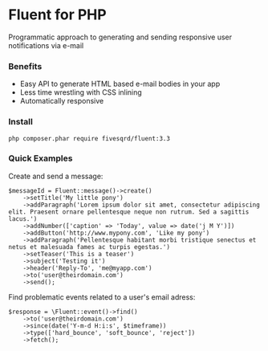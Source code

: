 Fluent for PHP
============
Programmatic approach to generating and sending responsive user notifications via e-mail

### Benefits ###
- Easy API to generate HTML based e-mail bodies in your app
- Less time wrestling with CSS inlining
- Automatically responsive

### Install ###
```
php composer.phar require fivesqrd/fluent:3.3
```

### Quick Examples ###
Create and send a message:
```
$messageId = Fluent::message()->create()
    ->setTitle('My little pony')
    ->addParagraph('Lorem ipsum dolor sit amet, consectetur adipiscing elit. Praesent ornare pellentesque neque non rutrum. Sed a sagittis lacus.')
    ->addNumber(['caption' => 'Today', value => date('j M Y')])
    ->addButton('http://www.mypony.com', 'Like my pony')
    ->addParagraph('Pellentesque habitant morbi tristique senectus et netus et malesuada fames ac turpis egestas.')
    ->setTeaser('This is a teaser')
    ->subject('Testing it')
    ->header('Reply-To', 'me@myapp.com')
    ->to('user@theirdomain.com')
    ->send();
```


Find problematic events related to a user's email adress:
```
$response = \Fluent::event()->find()
    ->to('user@theirdomain.com')
    ->since(date('Y-m-d H:i:s', $timeframe))
    ->type(['hard_bounce', 'soft_bounce', 'reject'])
    ->fetch();
```

